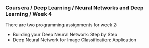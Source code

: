 ### Coursera / Deep Learning / Neural Networks and Deep Learning / Week 4
There are two programming assignments for week 2:
* Building your Deep Neural Network: Step by Step
* Deep Neural Network for Image Classification: Application